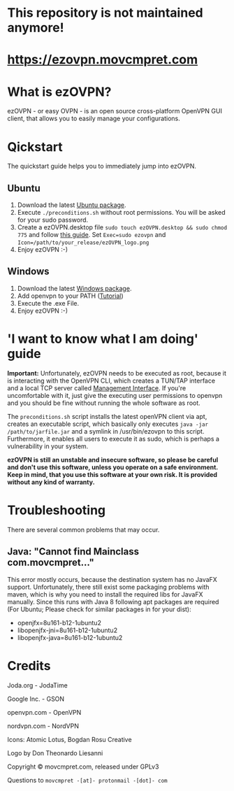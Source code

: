 # This repository is not maintained anymore!


# https://ezovpn.movcmpret.com

# What is ezOVPN?
ezOVPN - or easy OVPN - is an open source cross-platform OpenVPN GUI client, that allows you to easily manage your configurations. 


# Qickstart 
The quickstart guide helps you to immediately jump into ezOVPN. 

## Ubuntu 
1. Download the latest [Ubuntu package](https://ezovpn.movcmpret.com/#containerDownload). 
2. Execute `./preconditions.sh` without root permissions. You will be asked for your sudo password. 
3. Create a ezOVPN.desktop file `sudo touch ezOVPN.desktop && sudo chmod 775` and follow [this guide](https://developer.gnome.org/integration-guide/stable/desktop-files.html.en=). Set `Exec=sudo ezovpn` and `Icon=/path/to/your_release/ezOVPN_logo.png`
4. Enjoy ezOVPN :-)

## Windows
1. Download the latest [Windows package](https://ezovpn.movcmpret.com/#containerDownload).
2. Add openvpn to your PATH ([Tutorial](https://support.nordvpn.com/Connectivity/Windows/1162364372/How-to-put-OpenVPN-on-your-command-path-on-Windows.htm))
3. Execute the .exe File.
4. Enjoy ezOVPN :-)

# 'I want to know what I am doing' guide
__Important:__ Unfortunately, ezOVPN needs to be executed as root, because it is interacting with the OpenVPN CLI, which creates a TUN/TAP interface and a local TCP server called [Management Interface](https://openvpn.net/community-resources/management-interface/). If you're uncomfortable with it, just give the executing user permissions to openvpn and you should be fine without running the whole software as root.

The `preconditions.sh` script installs the latest openVPN client via apt, creates an executable script, which basically only executes `java -jar /path/to/jarfile.jar` and a symlink in /usr/bin/ezovpn to this script. Furthermore, it enables all users to execute it as sudo, which is perhaps a vulnerability in your system.

__ezOVPN is still an unstable and insecure software, so please be careful and don't use this software, unless you operate on a safe environment. Keep in mind, that you use this software at your own risk. It is provided without any kind of warranty.__

# Troubleshooting
There are several common problems that may occur. 

## Java: "Cannot find Mainclass com.movcmpret..."
This error mostly occurs, because the destination system has no JavaFX support. Unfortunately, there still exist some packaging problems with maven, which is why you need to install the required libs for JavaFX manually. Since this runs with Java 8 following apt packages are required (For Ubuntu; Please check for similar packages in for your dist): 

- openjfx=8u161-b12-1ubuntu2
- libopenjfx-jni=8u161-b12-1ubuntu2
- libopenjfx-java=8u161-b12-1ubuntu2

# Credits

Joda.org - JodaTime

Google Inc. - GSON 

openvpn.com - OpenVPN

nordvpn.com - NordVPN

Icons: Atomic Lotus, Bogdan Rosu Creative

Logo by Don Theonardo Liesanni



Copyright © movcmpret.com, released under GPLv3

Questions to `movcmpret -[at]- protonmail -[dot]- com`
